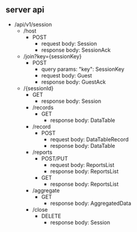 ## server api

* /api/v1/session
  * /host
    * POST
      * request body: Session
      * response body: SessionAck
  * /join?key={sessionKey}
    * POST
      * query params: "key": SessionKey
      * request body: Guest
      * response body: GuestAck
  * /{sessionId}
    * GET
      * response body: Session
    * /records
      * GET
        * response body: DataTable
    * /record
      * POST
        * request body: DataTableRecord
        * response body: DataTable
    * /reports
      * POST/PUT
        * request body: ReportsList
        * response body: ReportsList
      * GET
        * response body: ReportsList
    * /aggregate
      * GET
        * response body: AggregatedData
    * /close
      * DELETE
        * response body: Session
